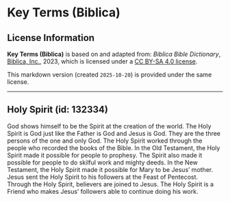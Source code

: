 # Key Terms (Biblica)

## License Information

**Key Terms (Biblica)** is based on and adapted from: _Biblica Bible Dictionary_, [Biblica, Inc.](https://www.biblica.com/), 2023, which is licensed under a [CC BY-SA 4.0 license](https://creativecommons.org/licenses/by-sa/4.0/legalcode.en).

This markdown version (created `2025-10-20`) is provided under the same license.



--------------------------------

## Holy Spirit (id: 132334)

God shows himself to be the Spirit at the creation of the world. The Holy Spirit is God just like the Father is God and Jesus is God. They are the three persons of the one and only God. The Holy Spirit worked through the people who recorded the books of the Bible. In the Old Testament, the Holy Spirit made it possible for people to prophesy. The Spirit also made it possible for people to do skilful work and mighty deeds. In the New Testament, the Holy Spirit made it possible for Mary to be Jesus’ mother. Jesus sent the Holy Spirit to his followers at the Feast of Pentecost. Through the Holy Spirit, believers are joined to Jesus. The Holy Spirit is a Friend who makes Jesus’ followers able to continue doing his work.


